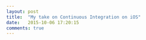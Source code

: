 ```yaml
---
layout: post
title:  "My take on Continuous Integration on iOS"
date:   2015-10-06 17:20:15
comments: true
---
```

